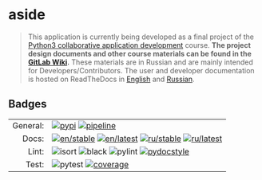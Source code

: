 # aside

> This application is currently being developed as a final project of the
> [Python3 collaborative application development](https://uneex.org/LecturesCMC/PythonDevelopment2021)
> course.
> **The project design documents and other course materials can be found in the
> [GitLab Wiki](https://gitlab.com/python-aside/aside/-/wikis/Design-Document).**
> These materials are in Russian and are mainly intended for
> Developers/Contributors. The user and developer documentation is hosted on
> ReadTheDocs in [English](https://aside.rtfd.io/en/stable) and
> [Russian](https://aside.rtfd.io/ru/stable).

## Badges

<table>
<tr><td align='right'>General:</td><td>
<a href="https://pypi.org/project/aside"><img src="https://img.shields.io/pypi/v/aside?color=brightgreen" alt="pypi"/></a>
<a href="https://gitlab.com/python-aside/aside/pipelines/master/latest"><img src="https://gitlab.com/python-aside/aside/badges/master/pipeline.svg" alt="pipeline"/></a>
</td></tr>
<tr><td align='right'>Docs:</td><td>
<a href="https://aside.rtfd.io/en/stable"><img src="https://img.shields.io/readthedocs/aside/stable?label=en%2Fstable" alt="en/stable"/></a>
<a href="https://aside.rtfd.io/en/latest"><img src="https://img.shields.io/readthedocs/aside/latest?label=en%2Flatest" alt="en/latest"/></a>
<a href="https://aside.rtfd.io/ru/stable"><img src="https://img.shields.io/readthedocs/aside-russian/stable?label=ru%2Fstable" alt="ru/stable"/></a>
<a href="https://aside.rtfd.io/ru/latest"><img src="https://img.shields.io/readthedocs/aside-russian/latest?label=ru%2Flatest" alt="ru/latest"/></a>
</td></tr>
<tr><td align='right'>Lint:</td><td>
<img src="https://gitlab.com/python-aside/aside/-/jobs/artifacts/master/raw/.out/isort.svg?job=lint" alt="isort"/>
<img src="https://gitlab.com/python-aside/aside/-/jobs/artifacts/master/raw/.out/black.svg?job=lint" alt="black"/>
<img src="https://gitlab.com/python-aside/aside/-/jobs/artifacts/master/raw/.out/pylint.svg?job=lint" alt="pylint"/>
<a href="https://python-aside.gitlab.io/"><img src="https://gitlab.com/python-aside/aside/-/jobs/artifacts/master/raw/.out/pydocstyle.svg?job=lint" alt="pydocstyle"/></a>
</td></tr>
<tr><td align='right'>Test:</td><td>
<img src="https://gitlab.com/python-aside/aside/-/jobs/artifacts/master/raw/.out/pytest.svg?job=test" alt="pytest"/>
<a href="https://gitlab.com/python-aside/aside/-/graphs/master/charts"><img src="https://gitlab.com/python-aside/aside/-/jobs/artifacts/master/raw/.out/coverage.svg?job=test" alt="coverage"/></a>
</td></tr>
</table>
